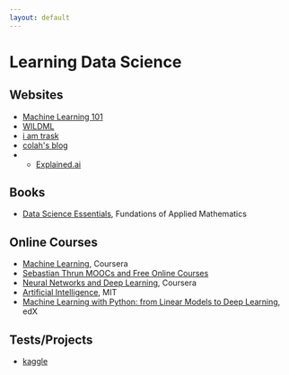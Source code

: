 ```yaml
---
layout: default
---
```


# Learning Data Science

## Websites

* [Machine Learning 101](https://medium.com/machine-learning-101)
* [WILDML](http://www.wildml.com/)
* [i am trask](https://iamtrask.github.io/)
* [colah's blog](http://colah.github.io/)
* * [Explained.ai](https://explained.ai/)

## Books
* [Data Science Essentials](https://github.com/Foundations-of-Applied-Mathematics/Labs/raw/master/docs/DataScienceEssentials.pdf), Fundations of Applied Mathematics

## Online Courses
* [Machine Learning](https://www.coursera.org/learn/machine-learning?utm_source=gg&utm_medium=sem&utm_content=07-StanfordML-US&campaignid=685340575&adgroupid=52515609594&device=c&keyword=machine%20learning%20mooc&matchtype=b&network=g&devicemodel=&adpostion=1t1&creativeid=243289762946&hide_mobile_promo&gclid=EAIaIQobChMIh7n9nIWo4wIVmODICh3RVAciEAAYASAAEgKYWvD_BwE), Coursera
* [Sebastian Thrun MOOCs and Free Online Courses](https://www.mooc-list.com/instructor/sebastian-thrun)
* [Neural Networks and Deep Learning](https://www.coursera.org/lecture/neural-networks-deep-learning/geoffrey-hinton-interview-dcm5r), Coursera
* [Artificial Intelligence](https://ocw.mit.edu/courses/electrical-engineering-and-computer-science/6-034-artificial-intelligence-fall-2010/lecture-videos/), MIT
* [Machine Learning with Python: from Linear Models to Deep Learning](https://www.edx.org/course/machine-learning-with-python-from-linear-models-to-deep-learning-3?utm_source=ocwprod-mit-opencourseware&utm_medium=affiliate_partner?utm_source=OCW&utm_medium=CHP&utm_campaign=OCW), edX

## Tests/Projects
* [kaggle](https://www.kaggle.com/)
